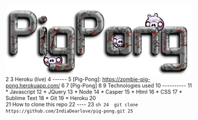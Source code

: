 ![Alt text](public/image/logo.png "Optional title")
2 
3 Heroku (live)
4 ------
5 [Pig-Pong]: https://zombie-pig-pong.herokuapp.com/
6 
7 [Pig-Pong]
8 
9 Technologies used
10  ----------
11  * Javascript
12  * JQuery
13  * Node
14  * Casper
15  * Html
16  * CSS
17  * Sublime Text
18  * Git
19  * Heroku
20  
21  How to clone this repo
22  ----
23  ```sh
24  git clone https://github.com/IndiaDearlove/pig-pong.git
25  ```